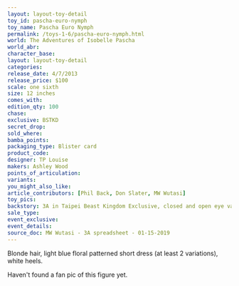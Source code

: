 ```yaml
---
layout: layout-toy-detail 
toy_id: pascha-euro-nymph
toy_name: Pascha Euro Nymph
permalink: /toys-1-6/pascha-euro-nymph.html
world: The Adventures of Isobelle Pascha
world_abr: 
character_base: 
layout: layout-toy-detail
categories: 
release_date: 4/7/2013
release_price: $100 
scale: one sixth
size: 12 inches
comes_with: 
edition_qty: 100
chase: 
exclusive: BSTKD
secret_drop: 
sold_where: 
bamba_points: 
packaging_type: Blister card
product_code:
designer: TP Louise
makers: Ashley Wood
points_of_articulation: 
variants: 
you_might_also_like: 
article_contributors: [Phil Back, Don Slater, MW Wutasi]
toy_pics: 
backstory: 3A in Taipei Beast Kingdom Exclusive, closed and open eye variants. 5 variants @ 20 pieces each (unconfirmed)
sale_type: 
event_exclusive: 
event_details: 
source_doc: MW Wutasi - 3A spreadsheet - 01-15-2019
---
```

 Blonde hair, light blue floral patterned short dress (at least 2 variations), white heels.

 Haven't found a fan pic of this figure yet.